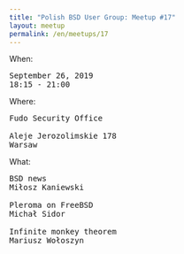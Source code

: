 ```yaml
---
title: "Polish BSD User Group: Meetup #17"
layout: meetup
permalink: /en/meetups/17
---
```

When:
<pre>
September 26, 2019
18:15 - 21:00
</pre>
Where:
<pre>
Fudo Security Office

Aleje Jerozolimskie 178
Warsaw
</pre>
What:

<pre style="white-space: pre-wrap;">
BSD news
Miłosz Kaniewski

Pleroma on FreeBSD
Michał Sidor

Infinite monkey theorem
Mariusz Wołoszyn
</pre>
